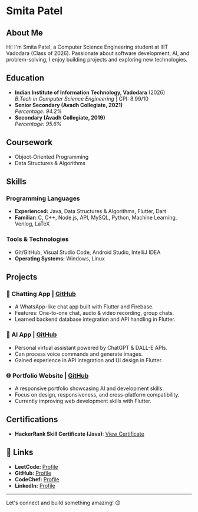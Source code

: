 # Smita Patel

## About Me
Hi! I'm Smita Patel, a Computer Science Engineering student at IIIT Vadodara (Class of 2026). Passionate about software development, AI, and problem-solving, I enjoy building projects and exploring new technologies.

## Education
- **Indian Institute of Information Technology, Vadodara** (2026)  
  *B.Tech in Computer Science Engineering* | CPI: 8.99/10  
- **Senior Secondary (Avadh Collegiate, 2021)**  
  *Percentage: 94.2%*  
- **Secondary (Avadh Collegiate, 2019)**  
  *Percentage: 95.6%*  

## Coursework
- Object-Oriented Programming
- Data Structures & Algorithms

## Skills
### Programming Languages
- **Experienced:** Java, Data Structures & Algorithms, Flutter, Dart  
- **Familiar:** C, C++, Node.js, API, MySQL, Python, Machine Learning, Verilog, LaTeX  

### Tools & Technologies
- Git/GitHub, Visual Studio Code, Android Studio, IntelliJ IDEA  
- **Operating Systems:** Windows, Linux  

## Projects
### 📱 Chatting App | [GitHub](https://github.com/SmitaPatel19/My_Whatsapp)
- A WhatsApp-like chat app built with Flutter and Firebase.
- Features: One-to-one chat, audio & video recording, group chats.
- Learned backend database integration and API handling in Flutter.

### 🤖 AI App | [GitHub](https://github.com/SmitaPatel19/My-AI)
- Personal virtual assistant powered by ChatGPT & DALL-E APIs.
- Can process voice commands and generate images.
- Gained experience in API integration and UI design in Flutter.

### 🌐 Portfolio Website | [GitHub](https://github.com/SmitaPatel19/MyPortfolio)
- A responsive portfolio showcasing AI and development skills.
- Focus on design, responsiveness, and cross-platform compatibility.
- Currently improving web development skills with Flutter.

## Certifications
- **HackerRank Skill Certificate (Java)**: [View Certificate](https://www.hackerrank.com/certificates/0747b435d40f)

## 🔗 Links
- **LeetCode:** [Profile](https://leetcode.com/SmitaPatel/)
- **GitHub:** [Profile](https://github.com/SmitaPatel19)
- **CodeChef:** [Profile](https://www.codechef.com/users/smitapatel19)
- **LinkedIn:** [Profile](https://www.linkedin.com/in/smita-patel-740162289/)

---
Let's connect and build something amazing! 😊

